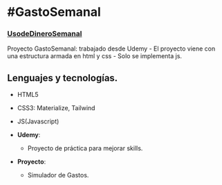 # #GastoSemanal

### [UsodeDineroSemanal](https://megagringa.github.io/gasto/index.html)

Proyecto GastoSemanal: trabajado desde Udemy - El proyecto viene con una estructura armada en html y css - 
         Solo se implementa js. 


## Lenguajes y tecnologías.

- HTML5
- CSS3: Materialize, Tailwind
- JS(Javascript)

- **Udemy**:
    - Proyecto de práctica para mejorar skills.
    
- **Proyecto**:
    - Simulador de Gastos.
